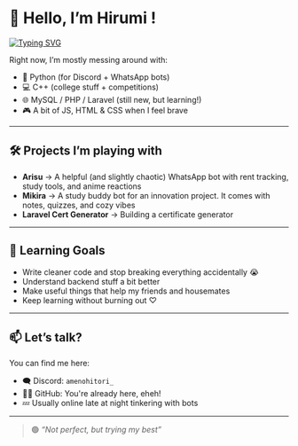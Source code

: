 
# 🚀 Hello, I’m Hirumi !


[![Typing SVG](https://readme-typing-svg.demolab.com?font=Fira+Code&weight=600&size=30&duration=3080&pause=1000&color=15F7DE&width=1269&lines=Just+a+student+from+Malaysia+who+enjoys+learning+how+to+code+for+fun!++)](https://git.io/typing-svg)

Right now, I’m mostly messing around with:
- 🐍 Python (for Discord + WhatsApp bots)
- 💻 C++ (college stuff + competitions)
- 🌐 MySQL / PHP / Laravel (still new, but learning!)
- 🎮 A bit of JS, HTML & CSS when I feel brave

---

## 🛠 Projects I’m playing with

- **Arisu** → A helpful (and slightly chaotic) WhatsApp bot with rent tracking, study tools, and anime reactions  
- **Mikira** → A study buddy bot for an innovation project. It comes with notes, quizzes, and cozy vibes  
- **Laravel Cert Generator** → Building a certificate generator 

---

## 🌱 Learning Goals

- Write cleaner code and stop breaking everything accidentally 😭
- Understand backend stuff a bit better
- Make useful things that help my friends and housemates
- Keep learning without burning out ♡

---

## 📫 Let’s talk?

You can find me here:
- 🗨 Discord: `amenohitori_`
- 🧑‍💻 GitHub: You're already here, eheh!
- 💤 Usually online late at night tinkering with bots

---

> 🟢 *“Not perfect, but trying my best”*
